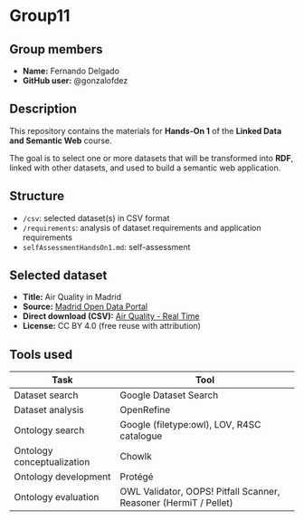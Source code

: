 # Group11

## Group members
- **Name:** Fernando Delgado  
- **GitHub user:** @gonzalofdez

## Description
This repository contains the materials for **Hands-On 1** of the **Linked Data and Semantic Web** course.

The goal is to select one or more datasets that will be transformed into **RDF**, linked with other datasets, and used to build a semantic web application.

## Structure
- `/csv`: selected dataset(s) in CSV format  
- `/requirements`: analysis of dataset requirements and application requirements  
- `selfAssessmentHandsOn1.md`: self-assessment

## Selected dataset
- **Title:** Air Quality in Madrid  
- **Source:** [Madrid Open Data Portal](https://datos.madrid.es)  
- **Direct download (CSV):** [Air Quality - Real Time](https://datos.madrid.es/egob/catalogo/300228-0-calidad-aire-tiempo-real.csv)  
- **License:** CC BY 4.0 (free reuse with attribution)

## Tools used
| Task | Tool |
|------|------|
| Dataset search | Google Dataset Search |
| Dataset analysis | OpenRefine |
| Ontology search | Google (filetype:owl), LOV, R4SC catalogue |
| Ontology conceptualization | Chowlk |
| Ontology development | Protégé |
| Ontology evaluation | OWL Validator, OOPS! Pitfall Scanner, Reasoner (HermiT / Pellet) |
